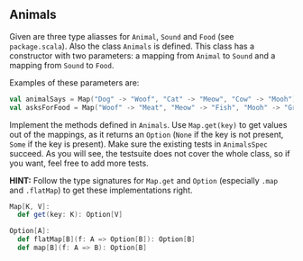 Animals
-------

Given are three type aliasses for `Animal`, `Sound` and `Food` (see `package.scala`). Also the 
class `Animals` is defined. This class has a constructor with two parameters: a mapping from `Animal` 
to `Sound` and a mapping from `Sound` to `Food`.

Examples of these parameters are:
```scala
val animalSays = Map("Dog" -> "Woof", "Cat" -> "Meow", "Cow" -> "Mooh")
val asksForFood = Map("Woof" -> "Meat", "Meow" -> "Fish", "Mooh" -> "Grass")
```

Implement the methods defined in `Animals`. Use `Map.get(key)` to get values out of the mappings, as 
it returns an `Option` (`None` if the key is not present, `Some` if the key is present). Make sure the 
existing tests in `AnimalsSpec` succeed. As you will see, the testsuite does not cover the whole class, 
so if you want, feel free to add more tests.

**HINT:** Follow the type signatures for `Map.get` and `Option` (especially `.map` and `.flatMap`) 
to get these implementations right.

```scala
Map[K, V]:
  def get(key: K): Option[V]

Option[A]:
  def flatMap[B](f: A => Option[B]): Option[B]
  def map[B](f: A => B): Option[B]
```
